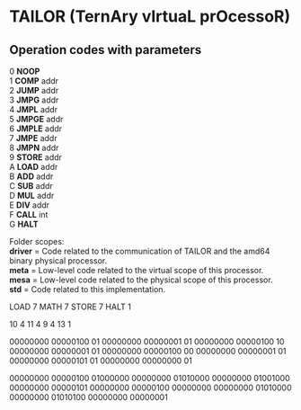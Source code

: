 # TAILOR (**T**ern**A**ry v**I**rtua**L** pr**O**cesso**R**)

## Operation codes with parameters
0  **NOOP**
<br> 1  **COMP**   addr
<br> 2  **JUMP**   addr
<br> 3  **JMPG**   addr
<br> 4  **JMPL**   addr
<br> 5  **JMPGE**   addr
<br> 6  **JMPLE**   addr
<br> 7  **JMPE**    addr
<br> 8  **JMPN**    addr
<br> 9  **STORE**   addr
<br> A  **LOAD**    addr
<br> B  **ADD**     addr
<br> C  **SUB**     addr
<br> D  **MUL**     addr
<br> E  **DIV**     addr
<br> F  **CALL**    int
<br> G  **HALT**

Folder scopes:
<br> **driver**  = Code related to the communication of TAILOR and the amd64 binary physical processor.
<br> **meta**    = Low-level code related to the virtual scope of this processor.
<br> **mesa**    = Low-level code related to the physical scope of this processor.
<br> **std**     = Code related to this implementation.

LOAD 7
MATH 7
STORE 7
HALT
1

10 4 11 4 9 4 13 1

00000000 00000100 01
00000000 00000001 01
00000000 00000100 10
00000000 00000001 01
00000000 00000100 00
00000000 00000001 01
00000000 00000101 01
00000000 00000000 01

00000000 00000100 01000000 00000000 01010000 00000000 01001000 00000000 00000101 00000000 00000100 00000000 00000000 01010000 00000000 01010100 00000000 00000001